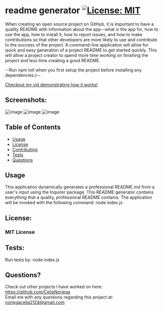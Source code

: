 # readme generator  [![License: MIT](https://img.shields.io/badge/License-MIT-yellow.svg)](https://opensource.org/licenses/MIT)
  When creating an open source project on GitHub, it is important to have a quality README with information about the app--what is the app for, how to use the app, how to install it, how to report issues, and how to make contributions so that other developers are more likely to use and contribute to the success of the project. A command-line application will allow for quick and easy generation of a project README to get started quickly. This will allow a project creator to spend more time working on finishing the project and less time creating a good README.

  --Run npm init when you first setup the project before installing any dependencies.)-- 

  [Checkout my vid demonstrating how it works!](https://drive.google.com/file/d/1n-mju2t8JGq-I2VXIrqVzmIiAe5MSu2_/view)

## Screenshots:
  ![image](https://user-images.githubusercontent.com/71470687/99767509-03bd0380-2ab8-11eb-90b9-c1e7503789bc.png)
  ![image](https://user-images.githubusercontent.com/71470687/99767732-5dbdc900-2ab8-11eb-9995-896a09fceceb.png)
  ![image](https://user-images.githubusercontent.com/71470687/99767754-6adab800-2ab8-11eb-93ba-7dfd79f52400.png)


## Table of Contents
  * [Usage](#usage)
  * [License](#license)
  * [Contributing](#contributing)
  * [Tests](#tests)
  * [Questions](#questions)

## Usage 

  This application dynamically generates a professional README.md from a user's input using the Inquirer package. This README generator contains everything that a quality, professional README contains. The application will be invoked with the following command: node index.js

## License:
### MIT License

## Tests:
   Run tests by: node index.js
  
## Questions?
    
  Check out other projects I have worked on here: https://github.com/CeliaNoriega    
  Email me with any questions regarding this project at: noriegacelia2124@gmail.com